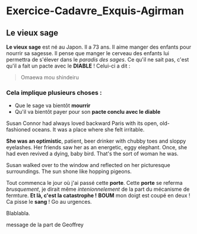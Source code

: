 # Exercice-Cadavre_Exquis-Agirman

## Le vieux sage

**Le vieux sage** est né au Japon. Il a 73 ans. Il aime manger des enfants pour nourrir sa sagesse. Il pense que manger le cerveau des enfants lui permettra de s'élever dans le _paradis des sages_. Ce qu'il ne sait pas, c'est qu'il a fait un pacte avec le **DIABLE** ! Celui-ci a dit :

> Omaewa mou shindeiru

### Cela implique plusieurs choses :

- Que le sage va bientôt **mourrir**
- Qu'il va bientôt payer pour son **pacte conclu avec le diable**

Susan Connor had always loved backward Paris with its open, old-fashioned oceans. It was a place where she felt irritable.

**She was an optimistic**, patient, beer drinker with chubby toes and sloppy eyelashes. Her friends saw her as an energetic, eggy elephant. Once, she had even revived a dying, baby bird. That's the sort of woman he was.

Susan walked over to the window and reflected on her picturesque surroundings. The sun shone like hopping pigeons.

Tout commenca le jour où j'ai passé cette **porte**.
Cette **porte** se referma _brusquement_, je dirait même _intenionnelement_ de la part du mécanisme de fermture.
**Et là, c'est la catastrophe !**
**BOUM** mon doigt est coupé en deux ! Ca pisse le **sang** ! Go au urgences.

Blablabla.

message de la part de Geoffrey
